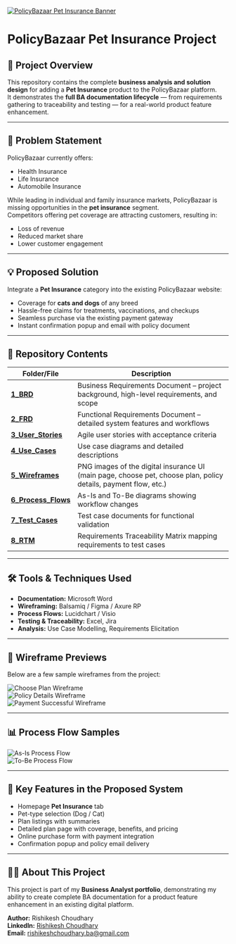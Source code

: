 [![PolicyBazaar Pet Insurance Banner](5_Wireframes/PolicyBazaar_Banner.png)](5_Wireframes/PolicyBazaar_Banner.png)

# PolicyBazaar Pet Insurance Project

## 📌 Project Overview
This repository contains the complete **business analysis and solution design** for adding a **Pet Insurance** product to the PolicyBazaar platform.  
It demonstrates the **full BA documentation lifecycle** — from requirements gathering to traceability and testing — for a real-world product feature enhancement.

---

## 🏦 Problem Statement
PolicyBazaar currently offers:
- Health Insurance
- Life Insurance
- Automobile Insurance

While leading in individual and family insurance markets, PolicyBazaar is missing opportunities in the **pet insurance** segment.  
Competitors offering pet coverage are attracting customers, resulting in:
- Loss of revenue
- Reduced market share
- Lower customer engagement

---

## 💡 Proposed Solution
Integrate a **Pet Insurance** category into the existing PolicyBazaar website:
- Coverage for **cats and dogs** of any breed
- Hassle-free claims for treatments, vaccinations, and checkups
- Seamless purchase via the existing payment gateway
- Instant confirmation popup and email with policy document

---

## 📂 Repository Contents

| Folder/File | Description |
|-------------|-------------|
| [**1_BRD**](1_BRD/) | Business Requirements Document – project background, high-level requirements, and scope |
| [**2_FRD**](2_FRD/) | Functional Requirements Document – detailed system features and workflows |
| [**3_User_Stories**](3_User_Stories/) | Agile user stories with acceptance criteria |
| [**4_Use_Cases**](4_Use_Cases/) | Use case diagrams and detailed descriptions |
| [**5_Wireframes**](5_Wireframes/) | PNG images of the digital insurance UI (main page, choose pet, choose plan, policy details, payment flow, etc.) |
| [**6_Process_Flows**](6_Process_Flows/) | As-Is and To-Be diagrams showing workflow changes |
| [**7_Test_Cases**](7_Test_Cases/) | Test case documents for functional validation |
| [**8_RTM**](8_RTM/) | Requirements Traceability Matrix mapping requirements to test cases |

---

## 🛠 Tools & Techniques Used
- **Documentation:** Microsoft Word  
- **Wireframing:** Balsamiq / Figma / Axure RP  
- **Process Flows:** Lucidchart / Visio  
- **Testing & Traceability:** Excel, Jira  
- **Analysis:** Use Case Modelling, Requirements Elicitation

---

## 📸 Wireframe Previews
Below are a few sample wireframes from the project:

![Choose Plan Wireframe](5_Wireframes/Wireframe_3%20(Choose%20Plan).png)  
![Policy Details Wireframe](5_Wireframes/Wireframe_4%20(Policy%20Details).png)  
![Payment Successful Wireframe](5_Wireframes/Wireframe_6%20(Payment%20Successful).png)

---

## 📊 Process Flow Samples
![As-Is Process Flow](6_Process_Flows/As-Is%20Process%20Flow.png)  
![To-Be Process Flow](6_Process_Flows/To-Be%20Process%20Flow.png)

---

## 🎯 Key Features in the Proposed System
- Homepage **Pet Insurance** tab
- Pet-type selection (Dog / Cat)
- Plan listings with summaries
- Detailed plan page with coverage, benefits, and pricing
- Online purchase form with payment integration
- Confirmation popup and policy email delivery

---

## 👩‍💼 About This Project
This project is part of my **Business Analyst portfolio**, demonstrating my ability to create complete BA documentation for a product feature enhancement in an existing digital platform.

**Author:** Rishikesh Choudhary  
**LinkedIn:** [Rishikesh Choudhary](https://www.linkedin.com/in/rishikesh-choudhary-ba-166100377)  
**Email:** rishikeshchoudhary.ba@gmail.com
